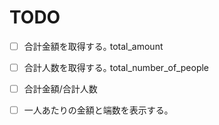 TODO
===========
- [ ] 合計金額を取得する｡
total_amount 

- [ ] 合計人数を取得する｡
total_number_of_people


- [ ] 合計金額/合計人数 

-[ ] 一人あたりの金額と端数を表示する｡